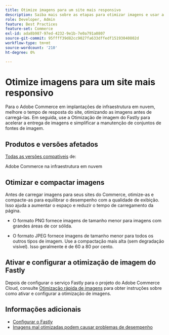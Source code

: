 ```yaml
---
title: Otimize imagens para um site mais responsivo
description: Saiba mais sobre as etapas para otimizar imagens e usar a otimização de imagem do Fastly para otimizar o tempo de resposta em seus sites do Adobe Commerce.
role: Developer, Admin
feature: Best Practices
feature-set: Commerce
exl-id: ada8b987-97ed-4232-9e1b-7e0a791a0807
source-git-commit: 95ffff39d82cc9027fa633dffedf15193040802d
workflow-type: tm+mt
source-wordcount: '210'
ht-degree: 0%

---
```


# Otimize imagens para um site mais responsivo

Para o Adobe Commerce em implantações de infraestrutura em nuvem, melhore o tempo de resposta do site, otimizando as imagens antes de carregá-las. Em seguida, use a Otimização de imagem do Fastly para acelerar a entrega de imagens e simplificar a manutenção de conjuntos de fontes de imagem.

## Produtos e versões afetados

[Todas as versões compatíveis](../../../release/versions.md) de:

Adobe Commerce na infraestrutura em nuvem


## Otimizar e compactar imagens

Antes de carregar imagens para seus sites do Commerce, otimize-as e compacte-as para equilibrar o desempenho com a qualidade de exibição. Isso ajuda a aumentar o espaço e reduzir o tempo de carregamento da página.

- O formato PNG fornece imagens de tamanho menor para imagens com grandes áreas de cor sólida.

- O formato JPEG fornece imagens de tamanho menor para todos os outros tipos de imagem. Use a compactação mais alta (sem degradação visível). Isso geralmente é de 60 a 80 por cento.

## Ativar e configurar a otimização de imagem do Fastly

Depois de configurar o serviço Fastly para o projeto do Adobe Commerce Cloud, consulte [Otimização rápida de imagens](https://devdocs.magento.com/cloud/cdn/fastly-image-optimization.html) para obter instruções sobre como ativar e configurar a otimização de imagens.

## Informações adicionais

- [Configurar o Fastly](https://devdocs.magento.com/cloud/cdn/configure-fastly.html)
- [Imagens mal otimizadas podem causar problemas de desempenho](https://experienceleague.adobe.com/docs/commerce-knowledge-base/kb/troubleshooting/miscellaneous/file-storage-low-specific-page-loads-are-slow.html)
